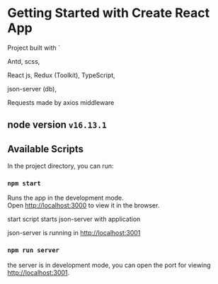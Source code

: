 # Getting Started with Create React App

Project built with `

Antd, scss, 

React js, Redux (Toolkit), TypeScript,

json-server (db),

Requests made by axios middleware

## node version `v16.13.1`

## Available Scripts

In the project directory, you can run:

### `npm start`

Runs the app in the development mode.\
Open [http://localhost:3000](http://localhost:3000) to view it in the browser.

start script starts json-server with application

json-server is running in [http://localhost:3001](http://localhost:3001) 


### `npm run server`

the server is in development mode, you can open the port for viewing
[http://localhost:3001](http://localhost:3001).

